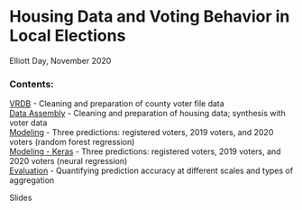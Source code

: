 # Housing Data and Voting Behavior in Local Elections 
Elliott Day, November 2020 
  
### Contents:  
  
[VRDB](https://github.com/LLTTDAY/odd/blob/main/vrdb.ipynb) - Cleaning and preparation of county voter file data  
[Data Assembly](https://github.com/LLTTDAY/odd/blob/main/data_assembly_housing_and_elections.ipynb) - Cleaning and preparation of housing data; synthesis with voter data  
[Modeling](https://github.com/LLTTDAY/odd/blob/main/modeling.ipynb) - Three predictions: registered voters, 2019 voters, and 2020 voters (random forest regression)  
[Modeling - Keras](https://colab.research.google.com/drive/1GR9Wmru1pyzEmHoct9ZvpsDl0ze7UYXs?usp=sharing) - Three predictions: registered voters, 2019 voters, and 2020 voters (neural regression)  
[Evaluation](https://github.com/LLTTDAY/odd/blob/main/modeling_evaluation.ipynb) - Quantifying prediction accuracy at different scales and types of aggregation  
  
Slides